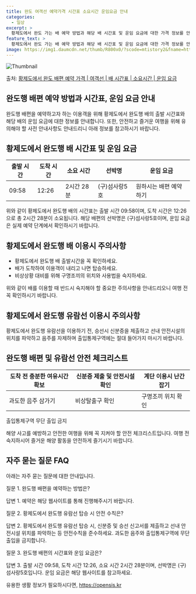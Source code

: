 ```yaml
---
title: 완도 여객선 예약가격 시간표 소요시간 운임요금 안내
categories:
  - 일상
excerpt: >
  황제도에서 완도 가는 배 예약 방법과 해당 배 시간표 및 운임 요금에 대한 가격 정보를 안내 드리겠습니다. 안전하고 재밋는 완도행 여행을 위해 아래 정보 참고하시기 바랍니다. 완도행 배편 예약하기 👈 클릭황제도에서 완도행 배 시간표출발 시간도착 시간소요 시간선박명요금09:5812:262시간 28분(구)섬사랑5호.원완도행 배편 예약하기 👈 클릭황제도에서 완도행 여객선 탑승 시 이용수칙황제도에서 완도행 배를 이용할 때 반드시 숙지해야 할 이용수칙에 대해 알아보겠습니다. 중요 내용: 1) 황제도에서 완도행 배 출항시간을 꼭 확인하세요. 4) 배가 도착하여 이용객이 내리고 나면 탑승하세요. 8) 비상상황 대비를 위해 구명조끼의 위치와 사용법을 숙지하세요. 황제도에서 완도행 유람선 탑승 전, 꼭 알아두세요!황제도..
feature_text: >
  황제도에서 완도 가는 배 예약 방법과 해당 배 시간표 및 운임 요금에 대한 가격 정보를 안내 드리겠습니다. 안전하고 재밋는 완도행 여행을 위해 아래 정보 참고하시기 바랍니다. 완도행 배편 예약하기 👈 클릭황제도에서 완도행 배 시간표출발 시간도착 시간소요 시간선박명요금09:5812:262시간 28분(구)섬사랑5호.원완도행 배편 예약하기 👈 클릭황제도에서 완도행 여객선 탑승 시 이용수칙황제도에서 완도행 배를 이용할 때 반드시 숙지해야 할 이용수칙에 대해 알아보겠습니다. 중요 내용: 1) 황제도에서 완도행 배 출항시간을 꼭 확인하세요. 4) 배가 도착하여 이용객이 내리고 나면 탑승하세요. 8) 비상상황 대비를 위해 구명조끼의 위치와 사용법을 숙지하세요. 황제도에서 완도행 유람선 탑승 전, 꼭 알아두세요!황제도..
image: https://img1.daumcdn.net/thumb/R800x0/?scode=mtistory2&fname=https%3A%2F%2Fblog.kakaocdn.net%2Fdn%2FdsdZMM%2FbtsHBNrSEh5%2FZle1kwdje7vb1sNuUOPnYk%2Fimg.webp
---
```


![Thumbnail](https://img1.daumcdn.net/thumb/R800x0/?scode=mtistory2&fname=https%3A%2F%2Fblog.kakaocdn.net%2Fdn%2FdsdZMM%2FbtsHBNrSEh5%2FZle1kwdje7vb1sNuUOPnYk%2Fimg.webp)

<p>출처: <a href="https://opensis.kr/entry/%ED%99%A9%EC%A0%9C%EB%8F%84%EC%97%90%EC%84%9C-%EC%99%84%EB%8F%84-%EB%B0%B0%ED%8E%B8-%EC%98%88%EC%95%BD-%EA%B0%80%EA%B2%A9-%EC%97%AC%EA%B0%9D%EC%84%A0-%EB%B0%B0-%EC%8B%9C%EA%B0%84%ED%91%9C-%EC%86%8C%EC%9A%94%EC%8B%9C%EA%B0%84-%EC%9A%B4%EC%9E%84-%EC%9A%94%EA%B8%88" rel="dofollow">황제도에서 완도 배편 예약 가격 | 여객선 | 배 시간표 | 소요시간 | 운임 요금</a> </p>

## 완도행 배편 예약 방법과 시간표, 운임 요금 안내

완도행 배편을 예약하고자 하는 이용객을 위해 황제도에서 완도행 배의 출발 시간표와 해당 배의 운임 요금에 대한 정보를 안내합니다. 또한,
안전하고 즐거운 여행을 위해 유의해야 할 사전 안내사항도 안내드리니 아래 정보를 참고하시기 바랍니다.

## 황제도에서 완도행 배 시간표 및 운임 요금

출발 시간 | 도착 시간 | 소요 시간 | 선박명 | 운임 요금  
---|---|---|---|---  
09:58 | 12:26 | 2시간 28분 | (구)섬사랑5호 | 원하시는 배편 예약하기  
  
위와 같이 황제도에서 완도행 배의 시간표는 출발 시간 09:58이며, 도착 시간은 12:26으로 총 2시간 28분이 소요됩니다. 해당 배편의
선박명은 (구)섬사랑5호이며, 운임 요금은 실제 예약 단계에서 확인하시기 바랍니다.

## 황제도에서 완도행 배 이용시 주의사항

  * 황제도에서 완도행 배 출발시간을 꼭 확인하세요.
  * 배가 도착하여 이용객이 내리고 나면 탑승하세요.
  * 비상상황 대비를 위해 구명조끼의 위치와 사용법을 숙지하세요.

위와 같이 배를 이용할 때 반드시 숙지해야 할 중요한 주의사항을 안내드리오니 여행 전 꼭 확인하시기 바랍니다.

## 황제도에서 완도행 유람선 이용시 주의사항

황제도에서 완도행 유람선을 이용하기 전, 승선시 신분증을 제출하고 선내 안전시설의 위치를 파악하고 음주를 자제하며 출입통제구역에는 절대
들어가지 마시기 바랍니다.

## 완도행 배편 및 유람선 안전 체크리스트

도착 전 충분한 여유시간 확보 | 신분증 제출 및 안전시설 확인 | 계단 이용시 난간 잡기  
---|---|---  
과도한 음주 삼가기 | 비상탈출구 확인 | 구명조끼 위치 확인  
출입통제구역 무단 출입 금지  
  
해양 사고를 예방하고 안전한 여행을 위해 꼭 지켜야 할 안전 체크리스트입니다. 여행 전 숙지하시어 즐거운 해양 활동을 안전하게 즐기시기
바랍니다.

## 자주 묻는 질문 FAQ

아래는 자주 묻는 질문에 대한 안내입니다.

질문 1. 완도행 배편을 예약하는 방법은?

답변 1. 예약은 해당 웹사이트를 통해 진행해주시기 바랍니다.

질문 2. 황제도에서 완도행 유람선 탑승 시 안전 수칙은?

답변 2. 황제도에서 완도행 유람선 탑승 시, 신분증 및 승선 신고서를 제출하고 선내 안전시설 위치를 파악하는 등 안전수칙을 준수하세요.
과도한 음주와 출입통제구역에 무단 출입을 금지합니다.

질문 3. 완도행 배편의 시간표와 운임 요금은?

답변 3. 출발 시간 09:58, 도착 시간 12:26, 소요 시간 2시간 28분이며, 선박명은 (구)섬사랑5호입니다. 운임 요금은 해당
웹사이트를 참고하세요.

 

유용한 생활 정보가 필요하시다면, <a href="https://opensis.kr" rel="dofollow">https://opensis.kr</a>


